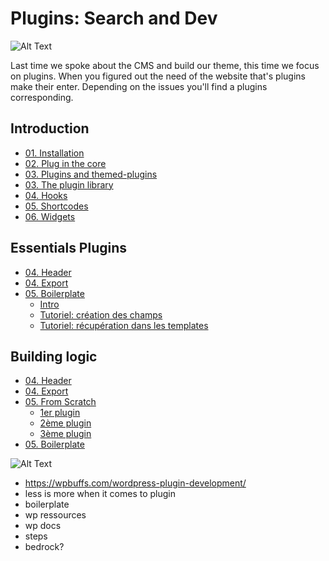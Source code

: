 # Plugins: Search and Dev

![Alt Text](https://www.making-digital.fr/wp-content/uploads/2018/11/logo-wordPress.png)

Last time we spoke about the CMS and build our theme, this time we focus on plugins. When you figured out the need of the website that's plugins make their enter. Depending on the issues you'll find a plugins corresponding.

## Introduction

- [01. Installation](content/01.InstallationBases.md)
- [02. Plug in the core](content/02.structurefichiers.md)
- [03. Plugins and themed-plugins](content/01.hierarchy.md)
- [03. The plugin library](content/01.hierarchy.md)
- [04. Hooks](content/02.Functions.md)
- [05. Shortcodes](content/03.codex.md)
- [06. Widgets](content/04.functionsutiles.md)

## Essentials Plugins

- [04. Header](ACF/)
- [04. Export](ACF/)
- [05. Boilerplate](ACF/)
	- [Intro](ACF/)
	- [Tutoriel: création des champs](ACF/tutoriel1.md)
	- [Tutoriel: récupération dans les templates](ACF/tutoriel2.md)

## Building logic

- [04. Header](ACF/)
- [04. Export](ACF/)
- [05. From Scratch](ACF/)
	- [1er plugin](ACF/)
	- [2ème plugin](ACF/tutoriel1.md)
	- [3ème plugin](ACF/tutoriel2.md)
- [05. Boilerplate](ACF/)

![Alt Text](https://c.tenor.com/enoxxJtm0yMAAAAC/neo-plugging-to-matrix.gif)

- https://wpbuffs.com/wordpress-plugin-development/
- less is more when it comes to plugin
- boilerplate
- wp ressources
- wp docs
- steps
- bedrock?
